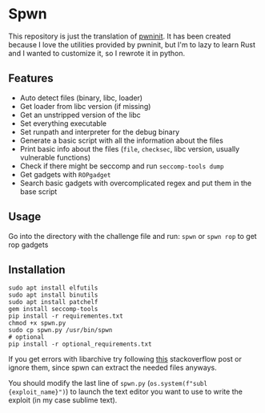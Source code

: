 # Spwn

This repository is just the translation of [pwninit](https://github.com/io12/pwninit).
It has been created because I love the utilities provided by pwninit, but I'm to lazy to learn Rust and I wanted to customize it, so I rewrote it in python.

## Features
 * Auto detect files (binary, libc, loader)
 * Get loader from libc version (if missing)
 * Get an unstripped version of the libc
 * Set everything executable
 * Set runpath and interpreter for the debug binary
 * Generate a basic script with all the information about the files
 * Print basic info about the files (`file`, `checksec`, libc version, usually vulnerable functions)
 * Check if there might be seccomp and run `seccomp-tools dump`
 * Get gadgets with `ROPgadget`
 * Search basic gadgets with overcomplicated regex and put them in the base script

## Usage
Go into the directory with the challenge file and run:
`spwn` or `spwn rop` to get rop gadgets

## Installation
```
sudo apt install elfutils
sudo apt install binutils
sudo apt install patchelf
gem install seccomp-tools
pip install -r requirementes.txt
chmod +x spwn.py
sudo cp spwn.py /usr/bin/spwn
# optional
pip install -r optional_requirements.txt
```
If you get errors with libarchive try following [this](https://stackoverflow.com/questions/29225812/libarchive-public-error-even-after-installing-libarchive-in-python) stackoverflow post or ignore them, since spwn can extract the needed files anyways.

You should modify the last line of `spwn.py` (`os.system(f"subl {exploit_name}")`) to launch the text editor you want to use to write the exploit (in my case sublime text).